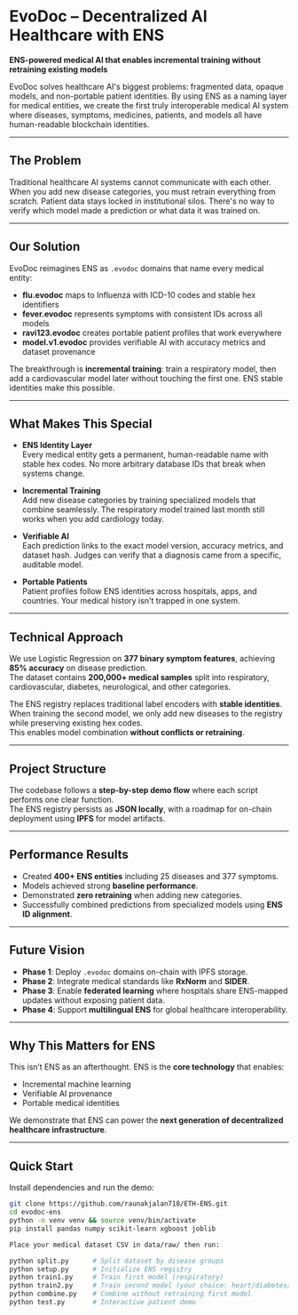 # EvoDoc – Decentralized AI Healthcare with ENS
**ENS-powered medical AI that enables incremental training without retraining existing models**

EvoDoc solves healthcare AI's biggest problems: fragmented data, opaque models, and non-portable patient identities. By using ENS as a naming layer for medical entities, we create the first truly interoperable medical AI system where diseases, symptoms, medicines, patients, and models all have human-readable blockchain identities.

---

## The Problem

Traditional healthcare AI systems cannot communicate with each other. When you add new disease categories, you must retrain everything from scratch. Patient data stays locked in institutional silos. There's no way to verify which model made a prediction or what data it was trained on.

---

## Our Solution

EvoDoc reimagines ENS as `.evodoc` domains that name every medical entity:

- **flu.evodoc** maps to Influenza with ICD-10 codes and stable hex identifiers  
- **fever.evodoc** represents symptoms with consistent IDs across all models  
- **ravi123.evodoc** creates portable patient profiles that work everywhere  
- **model.v1.evodoc** provides verifiable AI with accuracy metrics and dataset provenance  

The breakthrough is **incremental training**: train a respiratory model, then add a cardiovascular model later without touching the first one. ENS stable identities make this possible.

---

## What Makes This Special

- **ENS Identity Layer**  
  Every medical entity gets a permanent, human-readable name with stable hex codes. No more arbitrary database IDs that break when systems change.  

- **Incremental Training**  
  Add new disease categories by training specialized models that combine seamlessly. The respiratory model trained last month still works when you add cardiology today.  

- **Verifiable AI**  
  Each prediction links to the exact model version, accuracy metrics, and dataset hash. Judges can verify that a diagnosis came from a specific, auditable model.  

- **Portable Patients**  
  Patient profiles follow ENS identities across hospitals, apps, and countries. Your medical history isn't trapped in one system.  

---

## Technical Approach

We use Logistic Regression on **377 binary symptom features**, achieving **85% accuracy** on disease prediction.  
The dataset contains **200,000+ medical samples** split into respiratory, cardiovascular, diabetes, neurological, and other categories.  

The ENS registry replaces traditional label encoders with **stable identities**.  
When training the second model, we only add new diseases to the registry while preserving existing hex codes.  
This enables model combination **without conflicts or retraining**.  

---

## Project Structure

The codebase follows a **step-by-step demo flow** where each script performs one clear function.  
The ENS registry persists as **JSON locally**, with a roadmap for on-chain deployment using **IPFS** for model artifacts.  

---

## Performance Results

- Created **400+ ENS entities** including 25 diseases and 377 symptoms.  
- Models achieved strong **baseline performance**.  
- Demonstrated **zero retraining** when adding new categories.  
- Successfully combined predictions from specialized models using **ENS ID alignment**.  

---

## Future Vision

- **Phase 1**: Deploy `.evodoc` domains on-chain with IPFS storage.  
- **Phase 2**: Integrate medical standards like **RxNorm** and **SIDER**.  
- **Phase 3**: Enable **federated learning** where hospitals share ENS-mapped updates without exposing patient data.  
- **Phase 4**: Support **multilingual ENS** for global healthcare interoperability.  

---

## Why This Matters for ENS

This isn’t ENS as an afterthought. ENS is the **core technology** that enables:  
- Incremental machine learning  
- Verifiable AI provenance  
- Portable medical identities  

We demonstrate that ENS can power the **next generation of decentralized healthcare infrastructure**.  

---

## Quick Start

Install dependencies and run the demo:
```bash
git clone https://github.com/raunakjalan718/ETH-ENS.git
cd evodoc-ens
python -m venv venv && source venv/bin/activate
pip install pandas numpy scikit-learn xgboost joblib

Place your medical dataset CSV in data/raw/ then run:

python split.py      # Split dataset by disease groups
python setup.py      # Initialize ENS registry  
python train1.py     # Train first model (respiratory)
python train2.py     # Train second model (your choice: heart/diabetes/brain)
python combine.py    # Combine without retraining first model
python test.py       # Interactive patient demo
